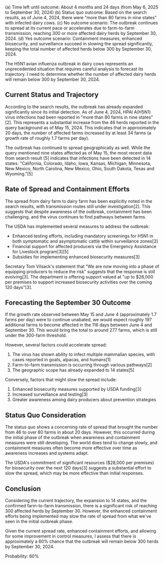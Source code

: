 (a) Time left until outcome: About 4 months and 24 days (from May 6, 2025 to September 30, 2024)
(b) Status quo outcome: Based on the search results, as of June 4, 2024, there were "more than 80 farms in nine states" with infected dairy cows.
(c) No outcome scenario: The outbreak continues to spread at its current pace or accelerates due to farm-to-farm transmission, reaching 300 or more affected dairy herds by September 30, 2024.
(d) Yes outcome scenario: Containment measures, enhanced biosecurity, and surveillance succeed in slowing the spread significantly, keeping the total number of affected herds below 300 by September 30, 2024.

The H5N1 avian influenza outbreak in dairy cows represents an unprecedented situation that requires careful analysis to forecast its trajectory. I need to determine whether the number of affected dairy herds will remain below 300 by September 30, 2024.

## Current Status and Trajectory

According to the search results, the outbreak has already expanded significantly since its initial detection. As of June 4, 2024, HPAI A(H5N1) virus infections had been reported in "more than 80 farms in nine states"[2]. This represents a substantial increase from the 46 herds reported in the query background as of May 15, 2024. This indicates that in approximately 20 days, the number of affected farms increased by at least 34 farms (a growth rate of roughly 1.7 farms per day).

The outbreak has continued to spread geographically as well. While the query mentioned nine states affected as of May 15, the most recent data from search result [5] indicates that infections have been detected in 14 states: "California, Colorado, Idaho, Iowa, Kansas, Michigan, Minnesota, New Mexico, North Carolina, New Mexico, Ohio, South Dakota, Texas and Wyoming."[5]

## Rate of Spread and Containment Efforts

The spread from dairy farm to dairy farm has been explicitly noted in the search results, with transmission routes still under investigation[2]. This suggests that despite awareness of the outbreak, containment has been challenging, and the virus continues to find pathways between farms.

The USDA has implemented several measures to address the outbreak:
- Enhanced testing efforts, including mandatory screenings for H5N1 in both symptomatic and asymptomatic cattle within surveillance zones[3]
- Financial support for affected producers via the Emergency Assistance for Livestock program[3][5]
- Subsidies for implementing enhanced biosecurity measures[3]

Secretary Tom Vilsack's statement that "We are now moving into a phase of equipping producers to reduce the risk" suggests that the response is still evolving[3]. The department is offering support valued at "up to $28,000 per premises to support increased biosecurity activities over the coming 120 days"[3].

## Forecasting the September 30 Outcome

If the growth rate observed between May 15 and June 4 (approximately 1.7 farms per day) were to continue unabated, we would expect roughly 197 additional farms to become affected in the 116 days between June 4 and September 30. This would bring the total to around 277 farms, which is still under the 300-farm threshold.

However, several factors could accelerate spread:
1. The virus has shown ability to infect multiple mammalian species, with cases reported in goats, alpacas, and humans[1]
2. Farm-to-farm transmission is occurring through various pathways[2]
3. The geographic scope has already expanded to 14 states[5]

Conversely, factors that might slow the spread include:
1. Enhanced biosecurity measures supported by USDA funding[3]
2. Increased surveillance and testing[3]
3. Greater awareness among dairy producers about prevention strategies

## Status Quo Consideration

The status quo shows a concerning rate of spread that brought the number from 46 to over 80 farms in about 20 days. However, this occurred during the initial phase of the outbreak when awareness and containment measures were still developing. The world does tend to change slowly, and containment measures often become more effective over time as awareness increases and systems adapt.

The USDA's commitment of significant resources ($28,000 per premises) for biosecurity over the next 120 days[3] suggests a substantial effort to slow the spread, which may be more effective than initial responses.

## Conclusion

Considering the current trajectory, the expansion to 14 states, and the confirmed farm-to-farm transmission, there is a significant risk of reaching 300 affected herds by September 30. However, the enhanced containment efforts being implemented may slow the rate of spread from what we've seen in the initial outbreak phase.

Given the current spread rate, enhanced containment efforts, and allowing for some improvement in control measures, I assess that there is approximately a 60% chance that the outbreak will remain below 300 herds by September 30, 2024.

Probability: 60%
